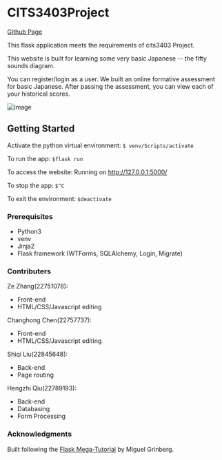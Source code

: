 # CITS3403Project
[Github Page](https://github.com/Basic-Japanese-Learning/CITS3403Project)

This flask application meets the requirements of cits3403 Project. 

This website is built for learning some very basic Japanese -- the fifty sounds diagram. 

You can register/login as a user. We built an online formative assessment for basic Japanese. After passing the assessment, you can view each of your historical scores.

![image](https://user-images.githubusercontent.com/81564573/118383180-3cd0cd80-b62e-11eb-9fea-971b65a0a70f.png)


## Getting Started

Activate the python virtual environment:
`$ venv/Scripts/activate`

To run the app:
`$flask run`

To access the website:
Running on http://127.0.0.1:5000/

To stop the app:
`$^C`

To exit the environment:
`$deactivate`

### Prerequisites

* Python3
* venv
* Jinja2
* Flask framework (WTForms, SQLAlchemy, Login, Migrate)

### Contributers

Ze Zhang(22751078): 
- Front-end
- HTML/CSS/Javascript editing

Changhong Chen(22757737): 
- Front-end
- HTML/CSS/Javascript editing

Shiqi Liu(22845648): 
- Back-end
- Page routing

Hengzhi Qiu(22789193): 
- Back-end
- Databasing
- Form Processing


### Acknowledgments
Built following the [Flask Mega-Tutorial](https://blog.miguelgrinberg.com/post/the-flask-mega-tutorial-part-i-hello-world) by Miguel Grinberg.


